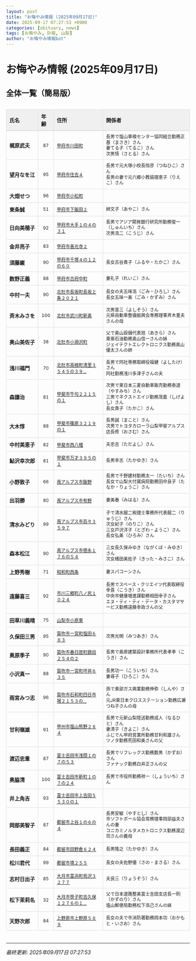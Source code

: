```yaml
---
layout: post
title: "お悔やみ情報 (2025年09月17日)"
date: 2025-09-17 07:27:53 +0900
categories: [obituary, news]
tags: [お悔やみ, 訃報, 山梨]
author: "お悔やみ情報bot"
---
```


<style>
@media (max-width: 768px) {
  .compact-table { font-size: 12px; }
  .compact-table th, .compact-table td { padding: 4px !important; }
  .responsive-table { overflow-x: auto; -webkit-overflow-scrolling: touch; }
  table { min-width: auto !important; }
}
</style>

# お悔やみ情報 (2025年09月17日)

## 全体一覧（簡易版）

<div class="responsive-table" style="overflow-x: auto; max-width: 100%; margin-bottom: 20px;">
<table class="compact-table" style="width: 100%; border-collapse: collapse; font-size: 14px; min-width: 300px;">
<thead>
<tr style="background-color: #f0f0f0; border-bottom: 2px solid #ddd;">
<th style="padding: 8px; text-align: left; border: 1px solid #ddd; font-weight: bold;">氏名</th>
<th style="padding: 8px; text-align: left; border: 1px solid #ddd; font-weight: bold;">年齢</th>
<th style="padding: 8px; text-align: left; border: 1px solid #ddd; font-weight: bold;">住所</th>
<th style="padding: 8px; text-align: left; border: 1px solid #ddd; font-weight: bold;">関係者</th>
</tr>
</thead>
<tbody>
<tr style="border-bottom: 1px solid #eee;">
<td style="padding: 8px; border: 1px solid #ddd; font-weight: bold; white-space: nowrap;">梶原武夫</td>
<td style="padding: 8px; border: 1px solid #ddd; text-align: center; font-size: 12px;">87</td>
<td style="padding: 8px; border: 1px solid #ddd; font-size: 12px;"><a href="https://www.google.com/maps/search/?api=1&query=%E7%94%B2%E5%BA%9C%E5%B8%82%E5%B7%9D%E7%94%B0%E7%94%BA" target="_blank" rel="noopener">甲府市川田町</a></td>
<td style="padding: 8px; border: 1px solid #ddd; font-size: 12px; line-height: 1.3; white-space: normal;">長男で塩山車検センター協同組合勤務正基（まさき）さん<br>妻てる子（てるこ）さん<br>次男悟（さとる）さん</td>
</tr>
<tr style="border-bottom: 1px solid #eee;">
<td style="padding: 8px; border: 1px solid #ddd; font-weight: bold; white-space: nowrap;">望月なを江</td>
<td style="padding: 8px; border: 1px solid #ddd; text-align: center; font-size: 12px;">95</td>
<td style="padding: 8px; border: 1px solid #ddd; font-size: 12px;"><a href="https://www.google.com/maps/search/?api=1&query=%E7%94%B2%E5%BA%9C%E5%B8%82%E4%BD%8F%E5%90%89%EF%BC%94" target="_blank" rel="noopener">甲府市住吉４</a></td>
<td style="padding: 8px; border: 1px solid #ddd; font-size: 12px; line-height: 1.3; white-space: normal;">長男で元大塚小校長恒彦（つねひこ）さん<br>長男の妻で元六郷小教諭理恵子（りえこ）さん</td>
</tr>
<tr style="border-bottom: 1px solid #eee;">
<td style="padding: 8px; border: 1px solid #ddd; font-weight: bold; white-space: nowrap;">大畑せつ</td>
<td style="padding: 8px; border: 1px solid #ddd; text-align: center; font-size: 12px;">96</td>
<td style="padding: 8px; border: 1px solid #ddd; font-size: 12px;"><a href="https://www.google.com/maps/search/?api=1&query=%E7%94%B2%E5%BA%9C%E5%B8%82%E5%B0%8F%E6%9D%BE%E7%94%BA" target="_blank" rel="noopener">甲府市小松町</a></td>
<td style="padding: 8px; border: 1px solid #ddd; font-size: 12px; line-height: 1.3; white-space: normal;"></td>
</tr>
<tr style="border-bottom: 1px solid #eee;">
<td style="padding: 8px; border: 1px solid #ddd; font-weight: bold; white-space: nowrap;">東条誠</td>
<td style="padding: 8px; border: 1px solid #ddd; text-align: center; font-size: 12px;">51</td>
<td style="padding: 8px; border: 1px solid #ddd; font-size: 12px;"><a href="https://www.google.com/maps/search/?api=1&query=%E7%94%B2%E5%BA%9C%E5%B8%82%E4%B8%8B%E9%A3%AF%E7%94%B0%EF%BC%92" target="_blank" rel="noopener">甲府市下飯田２</a></td>
<td style="padding: 8px; border: 1px solid #ddd; font-size: 12px; line-height: 1.3; white-space: normal;">姉文子（あやこ）さん</td>
</tr>
<tr style="border-bottom: 1px solid #eee;">
<td style="padding: 8px; border: 1px solid #ddd; font-weight: bold; white-space: nowrap;">日向美穂子</td>
<td style="padding: 8px; border: 1px solid #ddd; text-align: center; font-size: 12px;">92</td>
<td style="padding: 8px; border: 1px solid #ddd; font-size: 12px;"><a href="https://www.google.com/maps/search/?api=1&query=%E7%94%B2%E5%BA%9C%E5%B8%82%E5%A4%A7%E6%89%8B%EF%BC%91%E3%81%AE%EF%BC%94%E3%81%AE%EF%BC%93%EF%BC%91" target="_blank" rel="noopener">甲府市大手１の４の３１</a></td>
<td style="padding: 8px; border: 1px solid #ddd; font-size: 12px; line-height: 1.3; white-space: normal;">長男でアジア開発銀行研究所勤務俊一（しゅんいち）さん<br>次男浩二（こうじ）さん</td>
</tr>
<tr style="border-bottom: 1px solid #eee;">
<td style="padding: 8px; border: 1px solid #ddd; font-weight: bold; white-space: nowrap;">金井亮子</td>
<td style="padding: 8px; border: 1px solid #ddd; text-align: center; font-size: 12px;">83</td>
<td style="padding: 8px; border: 1px solid #ddd; font-size: 12px;"><a href="https://www.google.com/maps/search/?api=1&query=%E7%94%B2%E5%BA%9C%E5%B8%82%E5%96%84%E5%85%89%E5%AF%BA%EF%BC%92" target="_blank" rel="noopener">甲府市善光寺２</a></td>
<td style="padding: 8px; border: 1px solid #ddd; font-size: 12px; line-height: 1.3; white-space: normal;"></td>
</tr>
<tr style="border-bottom: 1px solid #eee;">
<td style="padding: 8px; border: 1px solid #ddd; font-weight: bold; white-space: nowrap;">須藤巌</td>
<td style="padding: 8px; border: 1px solid #ddd; text-align: center; font-size: 12px;">90</td>
<td style="padding: 8px; border: 1px solid #ddd; font-size: 12px;"><a href="https://www.google.com/maps/search/?api=1&query=%E7%94%B2%E5%BA%9C%E5%B8%82%E5%8D%83%E5%A1%9A%EF%BC%94%E3%81%AE%EF%BC%91%EF%BC%92%E3%81%AE%EF%BC%96%EF%BC%90" target="_blank" rel="noopener">甲府市千塚４の１２の６０</a></td>
<td style="padding: 8px; border: 1px solid #ddd; font-size: 12px; line-height: 1.3; white-space: normal;">長女古谷貴子（ふるや・たかこ）さん</td>
</tr>
<tr style="border-bottom: 1px solid #eee;">
<td style="padding: 8px; border: 1px solid #ddd; font-weight: bold; white-space: nowrap;">数野正義</td>
<td style="padding: 8px; border: 1px solid #ddd; text-align: center; font-size: 12px;">88</td>
<td style="padding: 8px; border: 1px solid #ddd; font-size: 12px;"><a href="https://www.google.com/maps/search/?api=1&query=%E7%94%B2%E5%BA%9C%E5%B8%82%E5%8F%A4%E5%BA%9C%E4%B8%AD%E7%94%BA" target="_blank" rel="noopener">甲府市古府中町</a></td>
<td style="padding: 8px; border: 1px solid #ddd; font-size: 12px; line-height: 1.3; white-space: normal;">妻礼子（れいこ）さん</td>
</tr>
<tr style="border-bottom: 1px solid #eee;">
<td style="padding: 8px; border: 1px solid #ddd; font-weight: bold; white-space: nowrap;">中村一夫</td>
<td style="padding: 8px; border: 1px solid #ddd; text-align: center; font-size: 12px;">90</td>
<td style="padding: 8px; border: 1px solid #ddd; font-size: 12px;"><a href="https://www.google.com/maps/search/?api=1&query=%E5%8C%97%E6%9D%9C%E5%B8%82%E9%95%B7%E5%9D%82%E7%94%BA%E9%95%B7%E5%9D%82%E4%B8%8A%E6%9D%A1%EF%BC%92%EF%BC%90%EF%BC%92%EF%BC%91" target="_blank" rel="noopener">北杜市長坂町長坂上条２０２１</a></td>
<td style="padding: 8px; border: 1px solid #ddd; font-size: 12px; line-height: 1.3; white-space: normal;">長女の夫五味浩（ごみ・ひろし）さん<br>長女五味一美（ごみ・かずみ）さん</td>
</tr>
<tr style="border-bottom: 1px solid #eee;">
<td style="padding: 8px; border: 1px solid #ddd; font-weight: bold; white-space: nowrap;">斉木みさを</td>
<td style="padding: 8px; border: 1px solid #ddd; text-align: center; font-size: 12px;">100</td>
<td style="padding: 8px; border: 1px solid #ddd; font-size: 12px;"><a href="https://www.google.com/maps/search/?api=1&query=%E5%8C%97%E6%9D%9C%E5%B8%82%E6%AD%A6%E5%B7%9D%E7%94%BA%E6%96%B0%E5%A5%A5" target="_blank" rel="noopener">北杜市武川町新奥</a></td>
<td style="padding: 8px; border: 1px solid #ddd; font-size: 12px; line-height: 1.3; white-space: normal;">次男喜三（よしぞう）さん<br>元県自動車整備振興会専務理事斉木重夫さんの母</td>
</tr>
<tr style="border-bottom: 1px solid #eee;">
<td style="padding: 8px; border: 1px solid #ddd; font-weight: bold; white-space: nowrap;">奥山美佐子</td>
<td style="padding: 8px; border: 1px solid #ddd; text-align: center; font-size: 12px;">38</td>
<td style="padding: 8px; border: 1px solid #ddd; font-size: 12px;"><a href="https://www.google.com/maps/search/?api=1&query=%E5%8C%97%E6%9D%9C%E5%B8%82%E5%B0%8F%E6%B7%B5%E6%B2%A2%E7%94%BA" target="_blank" rel="noopener">北杜市小淵沢町</a></td>
<td style="padding: 8px; border: 1px solid #ddd; font-size: 12px; line-height: 1.3; white-space: normal;">父で奥山設備代表旭（あきら）さん<br>東亜石油勤務奥山信一さんの妹<br>ジェイテクトエレクトロニクス勤務奥山優太さんの姉</td>
</tr>
<tr style="border-bottom: 1px solid #eee;">
<td style="padding: 8px; border: 1px solid #ddd; font-weight: bold; white-space: nowrap;">浅川福門</td>
<td style="padding: 8px; border: 1px solid #ddd; text-align: center; font-size: 12px;">70</td>
<td style="padding: 8px; border: 1px solid #ddd; font-size: 12px;"><a href="https://www.google.com/maps/search/?api=1&query=%E5%8C%97%E6%9D%9C%E5%B8%82%E9%AB%98%E6%A0%B9%E7%94%BA%E6%B8%85%E9%87%8C%EF%BC%93%EF%BC%95%EF%BC%94%EF%BC%95%E3%81%AE%EF%BC%93%EF%BC%99..." target="_blank" rel="noopener">北杜市高根町清里３５４５の３９...</a></td>
<td style="padding: 8px; border: 1px solid #ddd; font-size: 12px; line-height: 1.3; white-space: normal;">長男で同社専務取締役福健（よしたけ）さん<br>同社勤務浅川多津子さんの夫</td>
</tr>
<tr style="border-bottom: 1px solid #eee;">
<td style="padding: 8px; border: 1px solid #ddd; font-weight: bold; white-space: nowrap;">森謙治</td>
<td style="padding: 8px; border: 1px solid #ddd; text-align: center; font-size: 12px;">81</td>
<td style="padding: 8px; border: 1px solid #ddd; font-size: 12px;"><a href="https://www.google.com/maps/search/?api=1&query=%E7%94%B2%E6%96%90%E5%B8%82%E7%89%9B%E5%8F%A5%EF%BC%92%EF%BC%92%EF%BC%91%EF%BC%95%E3%81%AE%EF%BC%91" target="_blank" rel="noopener">甲斐市牛句２２１５の１</a></td>
<td style="padding: 8px; border: 1px solid #ddd; font-size: 12px; line-height: 1.3; white-space: normal;">次男で東日本三菱自動車販売勤務泰道（やすみち）さん<br>三男でネクストエイジ勤務茂嘉（しげよし）さん<br>長女貴子（たかこ）さん</td>
</tr>
<tr style="border-bottom: 1px solid #eee;">
<td style="padding: 8px; border: 1px solid #ddd; font-weight: bold; white-space: nowrap;">大木惇</td>
<td style="padding: 8px; border: 1px solid #ddd; text-align: center; font-size: 12px;">88</td>
<td style="padding: 8px; border: 1px solid #ddd; font-size: 12px;"><a href="https://www.google.com/maps/search/?api=1&query=%E7%94%B2%E6%96%90%E5%B8%82%E7%AF%A0%E5%8E%9F%EF%BC%93%EF%BC%92%EF%BC%91%EF%BC%99%E3%81%AE%EF%BC%91" target="_blank" rel="noopener">甲斐市篠原３２１９の１</a></td>
<td style="padding: 8px; border: 1px solid #ddd; font-size: 12px; line-height: 1.3; white-space: normal;">長男誠（まこと）さん<br>次男でトヨタカローラ山梨甲斐アルプス店長修（おさむ）さん</td>
</tr>
<tr style="border-bottom: 1px solid #eee;">
<td style="padding: 8px; border: 1px solid #ddd; font-weight: bold; white-space: nowrap;">中村美恵子</td>
<td style="padding: 8px; border: 1px solid #ddd; text-align: center; font-size: 12px;">82</td>
<td style="padding: 8px; border: 1px solid #ddd; font-size: 12px;"><a href="https://www.google.com/maps/search/?api=1&query=%E7%94%B2%E6%96%90%E5%B8%82%E8%A5%BF%E5%85%AB%E5%B9%A1" target="_blank" rel="noopener">甲斐市西八幡</a></td>
<td style="padding: 8px; border: 1px solid #ddd; font-size: 12px; line-height: 1.3; white-space: normal;">夫忠吉（ただよし）さん</td>
</tr>
<tr style="border-bottom: 1px solid #eee;">
<td style="padding: 8px; border: 1px solid #ddd; font-weight: bold; white-space: nowrap;">鮎沢幸次郎</td>
<td style="padding: 8px; border: 1px solid #ddd; text-align: center; font-size: 12px;">81</td>
<td style="padding: 8px; border: 1px solid #ddd; font-size: 12px;"><a href="https://www.google.com/maps/search/?api=1&query=%E7%94%B2%E6%96%90%E5%B8%82%E4%B8%87%E6%89%8D%EF%BC%93%EF%BC%99%EF%BC%95%E3%81%AE%EF%BC%91" target="_blank" rel="noopener">甲斐市万才３９５の１</a></td>
<td style="padding: 8px; border: 1px solid #ddd; font-size: 12px; line-height: 1.3; white-space: normal;">長男幸志（たかゆき）さん</td>
</tr>
<tr style="border-bottom: 1px solid #eee;">
<td style="padding: 8px; border: 1px solid #ddd; font-weight: bold; white-space: nowrap;">小野敦子</td>
<td style="padding: 8px; border: 1px solid #ddd; text-align: center; font-size: 12px;">66</td>
<td style="padding: 8px; border: 1px solid #ddd; font-size: 12px;"><a href="https://www.google.com/maps/search/?api=1&query=%E5%8D%97%E3%82%A2%E3%83%AB%E3%83%97%E3%82%B9%E5%B8%82%E9%A3%AF%E9%87%8E" target="_blank" rel="noopener">南アルプス市飯野</a></td>
<td style="padding: 8px; border: 1px solid #ddd; font-size: 12px; line-height: 1.3; white-space: normal;">長男で千野建材勤務太一（たいち）さん<br>長女で山梨大付属病院勤務田中良子（たなか・りょうこ）さん</td>
</tr>
<tr style="border-bottom: 1px solid #eee;">
<td style="padding: 8px; border: 1px solid #ddd; font-weight: bold; white-space: nowrap;">出羽勝</td>
<td style="padding: 8px; border: 1px solid #ddd; text-align: center; font-size: 12px;">80</td>
<td style="padding: 8px; border: 1px solid #ddd; font-size: 12px;"><a href="https://www.google.com/maps/search/?api=1&query=%E5%8D%97%E3%82%A2%E3%83%AB%E3%83%97%E3%82%B9%E5%B8%82%E6%9C%89%E9%87%8E" target="_blank" rel="noopener">南アルプス市有野</a></td>
<td style="padding: 8px; border: 1px solid #ddd; font-size: 12px; line-height: 1.3; white-space: normal;">妻美春（みはる）さん</td>
</tr>
<tr style="border-bottom: 1px solid #eee;">
<td style="padding: 8px; border: 1px solid #ddd; font-weight: bold; white-space: nowrap;">清水みどり</td>
<td style="padding: 8px; border: 1px solid #ddd; text-align: center; font-size: 12px;">99</td>
<td style="padding: 8px; border: 1px solid #ddd; font-size: 12px;"><a href="https://www.google.com/maps/search/?api=1&query=%E5%8D%97%E3%82%A2%E3%83%AB%E3%83%97%E3%82%B9%E5%B8%82%E7%99%BE%E3%80%85%EF%BC%93%EF%BC%95%EF%BC%99%EF%BC%97" target="_blank" rel="noopener">南アルプス市百々３５９７</a></td>
<td style="padding: 8px; border: 1px solid #ddd; font-size: 12px; line-height: 1.3; white-space: normal;">子で清水龍二税理士事務所代表龍二（りゅうじ）さん<br>次女紀子（のりこ）さん<br>三女戸沢洋子（とざわ・ようこ）さん<br>長女弘美（ひろみ）さん</td>
</tr>
<tr style="border-bottom: 1px solid #eee;">
<td style="padding: 8px; border: 1px solid #ddd; font-weight: bold; white-space: nowrap;">森本松江</td>
<td style="padding: 8px; border: 1px solid #ddd; text-align: center; font-size: 12px;">90</td>
<td style="padding: 8px; border: 1px solid #ddd; font-size: 12px;"><a href="https://www.google.com/maps/search/?api=1&query=%E5%8D%97%E3%82%A2%E3%83%AB%E3%83%97%E3%82%B9%E5%B8%82%E5%BE%B3%E6%B0%B8%EF%BC%91%EF%BC%97%EF%BC%96%E3%81%AE%EF%BC%95%EF%BC%94" target="_blank" rel="noopener">南アルプス市徳永１７６の５４</a></td>
<td style="padding: 8px; border: 1px solid #ddd; font-size: 12px; line-height: 1.3; white-space: normal;">三女長久保みゆき（ながくぼ・みゆき）さん<br>次女橘田美佐子（きった・みさこ）さん</td>
</tr>
<tr style="border-bottom: 1px solid #eee;">
<td style="padding: 8px; border: 1px solid #ddd; font-weight: bold; white-space: nowrap;">上野秀樹</td>
<td style="padding: 8px; border: 1px solid #ddd; text-align: center; font-size: 12px;">71</td>
<td style="padding: 8px; border: 1px solid #ddd; font-size: 12px;"><a href="https://www.google.com/maps/search/?api=1&query=%E6%98%AD%E5%92%8C%E7%94%BA%E8%A5%BF%E6%9D%A1" target="_blank" rel="noopener">昭和町西条</a></td>
<td style="padding: 8px; border: 1px solid #ddd; font-size: 12px; line-height: 1.3; white-space: normal;">妻スパコーンさん</td>
</tr>
<tr style="border-bottom: 1px solid #eee;">
<td style="padding: 8px; border: 1px solid #ddd; font-weight: bold; white-space: nowrap;">遠藤喜三</td>
<td style="padding: 8px; border: 1px solid #ddd; text-align: center; font-size: 12px;">92</td>
<td style="padding: 8px; border: 1px solid #ddd; font-size: 12px;"><a href="https://www.google.com/maps/search/?api=1&query=%E5%B8%82%E5%B7%9D%E4%B8%89%E9%83%B7%E7%94%BA%E5%85%AB%E3%83%8E%E5%B0%BB%EF%BC%91%EF%BC%90%EF%BC%92%EF%BC%94" target="_blank" rel="noopener">市川三郷町八ノ尻１０２４</a></td>
<td style="padding: 8px; border: 1px solid #ddd; font-size: 12px; line-height: 1.3; white-space: normal;">長男でスペース・クリエイツ代表取締役幸喜（こうき）さん<br>中央市健康増進課勤務相田幸子さん<br>エヌ・ティ・ティ・データ・カスタマサービス勤務遠藤幸政さんの父</td>
</tr>
<tr style="border-bottom: 1px solid #eee;">
<td style="padding: 8px; border: 1px solid #ddd; font-weight: bold; white-space: nowrap;">田草川義晴</td>
<td style="padding: 8px; border: 1px solid #ddd; text-align: center; font-size: 12px;">75</td>
<td style="padding: 8px; border: 1px solid #ddd; font-size: 12px;"><a href="https://www.google.com/maps/search/?api=1&query=%E5%B1%B1%E6%A2%A8%E5%B8%82%E5%B0%8F%E5%8E%9F%E6%9D%B1" target="_blank" rel="noopener">山梨市小原東</a></td>
<td style="padding: 8px; border: 1px solid #ddd; font-size: 12px; line-height: 1.3; white-space: normal;"></td>
</tr>
<tr style="border-bottom: 1px solid #eee;">
<td style="padding: 8px; border: 1px solid #ddd; font-weight: bold; white-space: nowrap;">久保田三男</td>
<td style="padding: 8px; border: 1px solid #ddd; text-align: center; font-size: 12px;">95</td>
<td style="padding: 8px; border: 1px solid #ddd; font-size: 12px;"><a href="https://www.google.com/maps/search/?api=1&query=%E7%AC%9B%E5%90%B9%E5%B8%82%E4%B8%80%E5%AE%AE%E7%94%BA%E5%A1%A9%E7%94%B0%EF%BC%96%EF%BC%98%EF%BC%93" target="_blank" rel="noopener">笛吹市一宮町塩田６８３</a></td>
<td style="padding: 8px; border: 1px solid #ddd; font-size: 12px; line-height: 1.3; white-space: normal;">次男光明（みつあき）さん</td>
</tr>
<tr style="border-bottom: 1px solid #eee;">
<td style="padding: 8px; border: 1px solid #ddd; font-weight: bold; white-space: nowrap;">奥原季子</td>
<td style="padding: 8px; border: 1px solid #ddd; text-align: center; font-size: 12px;">90</td>
<td style="padding: 8px; border: 1px solid #ddd; font-size: 12px;"><a href="https://www.google.com/maps/search/?api=1&query=%E7%AC%9B%E5%90%B9%E5%B8%82%E6%98%A5%E6%97%A5%E5%B1%85%E7%94%BA%E9%8E%AE%E7%9B%AE%EF%BC%92%EF%BC%95%EF%BC%94%E3%81%AE%EF%BC%92" target="_blank" rel="noopener">笛吹市春日居町鎮目２５４の２</a></td>
<td style="padding: 8px; border: 1px solid #ddd; font-size: 12px; line-height: 1.3; white-space: normal;">長男で奥原建築設計事務所代表孝季（こうき）さん</td>
</tr>
<tr style="border-bottom: 1px solid #eee;">
<td style="padding: 8px; border: 1px solid #ddd; font-weight: bold; white-space: nowrap;">小沢真一</td>
<td style="padding: 8px; border: 1px solid #ddd; text-align: center; font-size: 12px;">88</td>
<td style="padding: 8px; border: 1px solid #ddd; font-size: 12px;"><a href="https://www.google.com/maps/search/?api=1&query=%E7%AC%9B%E5%90%B9%E5%B8%82%E4%B8%80%E5%AE%AE%E7%94%BA%E5%9D%AA%E4%BA%95%EF%BC%96%EF%BC%93%EF%BC%95" target="_blank" rel="noopener">笛吹市一宮町坪井６３５</a></td>
<td style="padding: 8px; border: 1px solid #ddd; font-size: 12px; line-height: 1.3; white-space: normal;">長男功一（こういち）さん<br>妻尋子（ひろこ）さん</td>
</tr>
<tr style="border-bottom: 1px solid #eee;">
<td style="padding: 8px; border: 1px solid #ddd; font-weight: bold; white-space: nowrap;">雨宮みつ志</td>
<td style="padding: 8px; border: 1px solid #ddd; text-align: center; font-size: 12px;">96</td>
<td style="padding: 8px; border: 1px solid #ddd; font-size: 12px;"><a href="https://www.google.com/maps/search/?api=1&query=%E7%AC%9B%E5%90%B9%E5%B8%82%E7%9F%B3%E5%92%8C%E7%94%BA%E5%9B%9B%E6%97%A5%E5%B8%82%E5%A0%B4%EF%BC%92%EF%BC%91%EF%BC%95%EF%BC%93%E3%81%AE..." target="_blank" rel="noopener">笛吹市石和町四日市場２１５３の...</a></td>
<td style="padding: 8px; border: 1px solid #ddd; font-size: 12px; line-height: 1.3; white-space: normal;">孫で東部ガス興業勤務伸弥（しんや）さん<br>元JR東日本クロスステーション勤務広瀬つね子さんの母</td>
</tr>
<tr style="border-bottom: 1px solid #eee;">
<td style="padding: 8px; border: 1px solid #ddd; font-weight: bold; white-space: nowrap;">甘利嶺雄</td>
<td style="padding: 8px; border: 1px solid #ddd; text-align: center; font-size: 12px;">91</td>
<td style="padding: 8px; border: 1px solid #ddd; font-size: 12px;"><a href="https://www.google.com/maps/search/?api=1&query=%E7%94%B2%E5%B7%9E%E5%B8%82%E5%A1%A9%E5%B1%B1%E7%86%8A%E9%87%8E%EF%BC%92%EF%BC%98%EF%BC%94" target="_blank" rel="noopener">甲州市塩山熊野２８４</a></td>
<td style="padding: 8px; border: 1px solid #ddd; font-size: 12px; line-height: 1.3; white-space: normal;">長男で元新山梨陸送勤務成人（なるひと）さん<br>妻清子（きよこ）さん<br>ふじでん甲府営業所勤務甘利和雄さん<br>ツノタ勤務荒田和美さんの父</td>
</tr>
<tr style="border-bottom: 1px solid #eee;">
<td style="padding: 8px; border: 1px solid #ddd; font-weight: bold; white-space: nowrap;">渡辺忠重</td>
<td style="padding: 8px; border: 1px solid #ddd; text-align: center; font-size: 12px;">87</td>
<td style="padding: 8px; border: 1px solid #ddd; font-size: 12px;"><a href="https://www.google.com/maps/search/?api=1&query=%E5%AF%8C%E5%A3%AB%E5%90%89%E7%94%B0%E5%B8%82%E6%B5%85%E9%96%93%EF%BC%91%E3%81%AE%EF%BC%97%E3%81%AE%EF%BC%95%EF%BC%93" target="_blank" rel="noopener">富士吉田市浅間１の７の５３</a></td>
<td style="padding: 8px; border: 1px solid #ddd; font-size: 12px; line-height: 1.3; white-space: normal;">長男でリフレックス勤務数男（かずお）さん<br>ファナック勤務白井正さんの父</td>
</tr>
<tr style="border-bottom: 1px solid #eee;">
<td style="padding: 8px; border: 1px solid #ddd; font-weight: bold; white-space: nowrap;">奥脇清</td>
<td style="padding: 8px; border: 1px solid #ddd; text-align: center; font-size: 12px;">100</td>
<td style="padding: 8px; border: 1px solid #ddd; font-size: 12px;"><a href="https://www.google.com/maps/search/?api=1&query=%E5%AF%8C%E5%A3%AB%E5%90%89%E7%94%B0%E5%B8%82%E6%96%B0%E7%94%BA%EF%BC%91%E3%81%AE%EF%BC%97%E3%81%AE%EF%BC%92%EF%BC%94" target="_blank" rel="noopener">富士吉田市新町１の７の２４</a></td>
<td style="padding: 8px; border: 1px solid #ddd; font-size: 12px; line-height: 1.3; white-space: normal;">長男で市役所勤務祥一（しょういち）さん</td>
</tr>
<tr style="border-bottom: 1px solid #eee;">
<td style="padding: 8px; border: 1px solid #ddd; font-weight: bold; white-space: nowrap;">井上角吉</td>
<td style="padding: 8px; border: 1px solid #ddd; text-align: center; font-size: 12px;">93</td>
<td style="padding: 8px; border: 1px solid #ddd; font-size: 12px;"><a href="https://www.google.com/maps/search/?api=1&query=%E5%AF%8C%E5%A3%AB%E5%90%89%E7%94%B0%E5%B8%82%E4%B8%8A%E5%90%89%E7%94%B0%EF%BC%95%EF%BC%95%EF%BC%93%EF%BC%90%E3%81%AE%EF%BC%91" target="_blank" rel="noopener">富士吉田市上吉田５５３０の１</a></td>
<td style="padding: 8px; border: 1px solid #ddd; font-size: 12px; line-height: 1.3; white-space: normal;"></td>
</tr>
<tr style="border-bottom: 1px solid #eee;">
<td style="padding: 8px; border: 1px solid #ddd; font-weight: bold; white-space: nowrap;">岡部美智子</td>
<td style="padding: 8px; border: 1px solid #ddd; text-align: center; font-size: 12px;">87</td>
<td style="padding: 8px; border: 1px solid #ddd; font-size: 12px;"><a href="https://www.google.com/maps/search/?api=1&query=%E9%83%BD%E7%95%99%E5%B8%82%E4%B8%8A%E8%B0%B7%EF%BC%91%E3%81%AE%EF%BC%96%E3%81%AE%EF%BC%94" target="_blank" rel="noopener">都留市上谷１の６の４</a></td>
<td style="padding: 8px; border: 1px solid #ddd; font-size: 12px; line-height: 1.3; white-space: normal;">長男安敏（やすとし）さん<br>市ソフトボール協会常務理事岡部益夫さんの妻<br>コニカミノルタメカトロニクス勤務渡辺司さんの義母</td>
</tr>
<tr style="border-bottom: 1px solid #eee;">
<td style="padding: 8px; border: 1px solid #ddd; font-weight: bold; white-space: nowrap;">長田義正</td>
<td style="padding: 8px; border: 1px solid #ddd; text-align: center; font-size: 12px;">84</td>
<td style="padding: 8px; border: 1px solid #ddd; font-size: 12px;"><a href="https://www.google.com/maps/search/?api=1&query=%E9%83%BD%E7%95%99%E5%B8%82%E7%94%B0%E9%87%8E%E5%80%89%EF%BC%96%EF%BC%92%EF%BC%94" target="_blank" rel="noopener">都留市田野倉６２４</a></td>
<td style="padding: 8px; border: 1px solid #ddd; font-size: 12px; line-height: 1.3; white-space: normal;">長男隆之（たかゆき）さん</td>
</tr>
<tr style="border-bottom: 1px solid #eee;">
<td style="padding: 8px; border: 1px solid #ddd; font-weight: bold; white-space: nowrap;">松川君代</td>
<td style="padding: 8px; border: 1px solid #ddd; text-align: center; font-size: 12px;">99</td>
<td style="padding: 8px; border: 1px solid #ddd; font-size: 12px;"><a href="https://www.google.com/maps/search/?api=1&query=%E9%83%BD%E7%95%99%E5%B8%82%E5%A2%83%EF%BC%92%EF%BC%95%EF%BC%95" target="_blank" rel="noopener">都留市境２５５</a></td>
<td style="padding: 8px; border: 1px solid #ddd; font-size: 12px; line-height: 1.3; white-space: normal;">長女の夫佐野優（さの・まさる）さん</td>
</tr>
<tr style="border-bottom: 1px solid #eee;">
<td style="padding: 8px; border: 1px solid #ddd; font-weight: bold; white-space: nowrap;">志村日出子</td>
<td style="padding: 8px; border: 1px solid #ddd; text-align: center; font-size: 12px;">85</td>
<td style="padding: 8px; border: 1px solid #ddd; font-size: 12px;"><a href="https://www.google.com/maps/search/?api=1&query=%E5%A4%A7%E6%9C%88%E5%B8%82%E5%AF%8C%E6%B5%9C%E7%94%BA%E9%B3%A5%E6%B2%A2%EF%BC%93%EF%BC%92%EF%BC%97%EF%BC%97" target="_blank" rel="noopener">大月市富浜町鳥沢３２７７</a></td>
<td style="padding: 8px; border: 1px solid #ddd; font-size: 12px; line-height: 1.3; white-space: normal;">夫良三（りょうぞう）さん</td>
</tr>
<tr style="border-bottom: 1px solid #eee;">
<td style="padding: 8px; border: 1px solid #ddd; font-weight: bold; white-space: nowrap;">松下茉莉名</td>
<td style="padding: 8px; border: 1px solid #ddd; text-align: center; font-size: 12px;">32</td>
<td style="padding: 8px; border: 1px solid #ddd; font-size: 12px;"><a href="https://www.google.com/maps/search/?api=1&query=%E5%A4%A7%E6%9C%88%E5%B8%82%E7%AC%B9%E5%AD%90%E7%94%BA%E5%90%89%E4%B9%85%E4%BF%9D%EF%BC%91%EF%BC%92%EF%BC%97%EF%BC%96%E3%81%AE%EF%BC%91..." target="_blank" rel="noopener">大月市笹子町吉久保１２７６の１...</a></td>
<td style="padding: 8px; border: 1px solid #ddd; font-size: 12px; line-height: 1.3; white-space: normal;">父で日本道路整美富士吉田支店長一則（かずのり）さん<br>塩山郵便局勤務松下浩己さんの妹</td>
</tr>
<tr style="border-bottom: 1px solid #eee;">
<td style="padding: 8px; border: 1px solid #ddd; font-weight: bold; white-space: nowrap;">天野次郎</td>
<td style="padding: 8px; border: 1px solid #ddd; text-align: center; font-size: 12px;">84</td>
<td style="padding: 8px; border: 1px solid #ddd; font-size: 12px;"><a href="https://www.google.com/maps/search/?api=1&query=%E4%B8%8A%E9%87%8E%E5%8E%9F%E5%B8%82%E4%B8%8A%E9%87%8E%E5%8E%9F%EF%BC%95%EF%BC%98%EF%BC%99" target="_blank" rel="noopener">上野原市上野原５８９</a></td>
<td style="padding: 8px; border: 1px solid #ddd; font-size: 12px; line-height: 1.3; white-space: normal;">長女の夫で市消防署勤務岡本功（おかもと・いさお）さん</td>
</tr>
</tbody>
</table>
</div>

---
*最終更新: 2025年09月17日 07:27:53*
